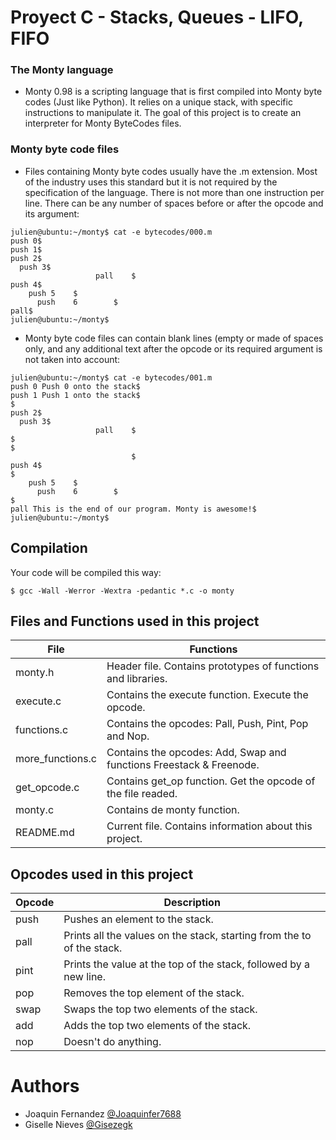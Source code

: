 # Proyect C - Stacks, Queues - LIFO, FIFO
### The Monty language

- Monty 0.98 is a scripting language that is first compiled into Monty byte codes (Just like Python). It relies on a unique stack, with specific instructions to manipulate it. The goal of this project is to create an interpreter for Monty ByteCodes files.
### Monty byte code files
- Files containing Monty byte codes usually have the .m extension. Most of the industry uses this standard but it is not required by the specification of the language. There is not more than one instruction per line. There can be any number of spaces before or after the opcode and its argument:
```
julien@ubuntu:~/monty$ cat -e bytecodes/000.m
push 0$
push 1$
push 2$
  push 3$
                   pall    $
push 4$
    push 5    $
      push    6        $
pall$
julien@ubuntu:~/monty$
```
- Monty byte code files can contain blank lines (empty or made of spaces only, and any additional text after the opcode or its required argument is not taken into account:
```
julien@ubuntu:~/monty$ cat -e bytecodes/001.m
push 0 Push 0 onto the stack$
push 1 Push 1 onto the stack$
$
push 2$
  push 3$
                   pall    $
$
$
                           $
push 4$
$
    push 5    $
      push    6        $
$
pall This is the end of our program. Monty is awesome!$
julien@ubuntu:~/monty$
```
## Compilation
Your code will be compiled this way:
```
$ gcc -Wall -Werror -Wextra -pedantic *.c -o monty
```
## Files and Functions used in this project

| File | Functions |
|------------------- | --------------|
|monty.h| Header file. Contains prototypes of functions and libraries.|
|execute.c| Contains the execute function. Execute the opcode.|
|functions.c| Contains the opcodes: Pall, Push, Pint, Pop and Nop.|
|more_functions.c| Contains the opcodes: Add, Swap and functions Freestack & Freenode.|
|get_opcode.c| Contains get_op function. Get the opcode of the file readed.|
|monty.c| Contains de monty function.|
|README.md| Current file. Contains information about this project. |

## Opcodes used in this project
| Opcode | Description |
|------------------- | --------------|
|push   | Pushes an element to the stack.|
|pall   | Prints all the values on the stack, starting from the to of the stack.|
|pint   | Prints the value at the top of the stack, followed by a new line.|
|pop    | Removes the top element of the stack.|
|swap   | Swaps the top two elements of the stack.|
|add    | Adds the top two elements of the stack.|
|nop    | Doesn't do anything.|

# Authors
- Joaquin Fernandez [@Joaquinfer7688](https://github.com/Joaquinfer7688)
- Giselle Nieves [@Gisezegk](https://github.com/Gisezegk)









